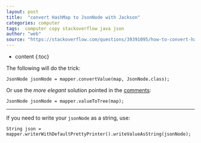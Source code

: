 ```yaml
---
layout: post
title:  "convert HashMap to JsonNode with Jackson"
categories: computer
tags:  computer copy stackoverflow java json
author: "web"
source: "https://stackoverflow.com/questions/39391095/how-to-convert-hashmap-to-jsonnode-with-jackson"
---
```


* content
{:toc}


The following will do the trick:

    JsonNode jsonNode = mapper.convertValue(map, JsonNode.class);

Or use the _more elegant_ solution pointed in the [comments](https://stackoverflow.com/questions/39391095/how-to-convert-hashmap-to-jsonnode-with-jackson/39393002#comment75755795_39393002):

    JsonNode jsonNode = mapper.valueToTree(map);

* * *

If you need to write your `jsonNode` as a string, use:

    String json = mapper.writerWithDefaultPrettyPrinter().writeValueAsString(jsonNode);








